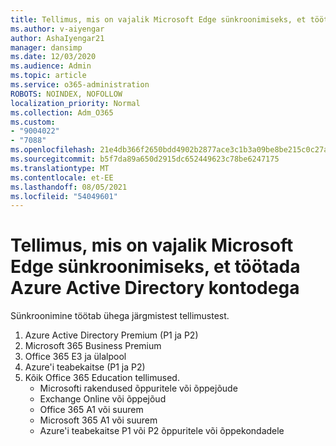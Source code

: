 ```yaml
---
title: Tellimus, mis on vajalik Microsoft Edge sünkroonimiseks, et töötada Azure Active Directory kontodega
ms.author: v-aiyengar
author: AshaIyengar21
manager: dansimp
ms.date: 12/03/2020
ms.audience: Admin
ms.topic: article
ms.service: o365-administration
ROBOTS: NOINDEX, NOFOLLOW
localization_priority: Normal
ms.collection: Adm_O365
ms.custom:
- "9004022"
- "7088"
ms.openlocfilehash: 21e4db366f2650bdd4902b2877ace3c1b3a09be8be215c0c27a4faaf4deef8d4
ms.sourcegitcommit: b5f7da89a650d2915dc652449623c78be6247175
ms.translationtype: MT
ms.contentlocale: et-EE
ms.lasthandoff: 08/05/2021
ms.locfileid: "54049601"
---
```

# <a name="subscription-needed-for-microsoft-edge-sync-to-work-with-azure-active-directory-accounts"></a>Tellimus, mis on vajalik Microsoft Edge sünkroonimiseks, et töötada Azure Active Directory kontodega

Sünkroonimine töötab ühega järgmistest tellimustest.

1. Azure Active Directory Premium (P1 ja P2)
1. Microsoft 365 Business Premium
1. Office 365 E3 ja ülalpool
1. Azure'i teabekaitse (P1 ja P2)
1. Kõik Office 365 Education tellimused.
    - Microsofti rakendused õppuritele või õppejõude
    - Exchange Online või õppejõud
    - Office 365 A1 või suurem
    - Microsoft 365 A1 või suurem
    - Azure'i teabekaitse P1 või P2 õppuritele või õppekondadele
